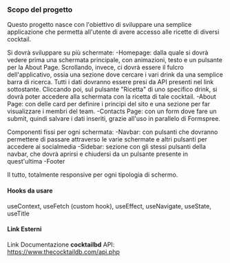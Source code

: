 ### Scopo del progetto

Questo progetto nasce con l'obiettivo di sviluppare una semplice applicazione che permetta all'utente di avere accesso alle ricette di diversi cocktail.

Si dovrà sviluppare su più schermate:
-Homepage: dalla quale si dovrà vedere prima una schermata principale, con animazioni, testo e un pulsante per la About Page. Scrollando, invece, ci dovrà essere il fulcro dell'applicativo, ossia una sezione dove cercare i vari drink da una semplice barra di ricerca. Tutti i dati dovranno essere presi da API presenti nel link sottostante. Cliccando poi, sul pulsante "Ricetta" di uno specifico drink, si dovrà poter accedere alla schermata con la ricetta di tale cocktail.
-About Page: con delle card per definire i principi del sito e una sezione per far visualizzare i membri del team.
-Contacts Page: con un form dove fare un submit, quindi salvare i dati inseriti, grazie all'uso in parallelo di Formspree.

Componenti fissi per ogni schermata:
-Navbar: con pulsanti che dovranno permettere di passare attraverso le varie schermate e altri pulsanti per accedere ai socialmedia
-Sidebar: sezione con gli stessi pulsanti della navbar,  che dovrà aprirsi e chiudersi da un pulsante presente in quest'ultima
-Footer

Il tutto, totalmente responsive per ogni tipologia di schermo.


#### Hooks da usare
 useContext, useFetch (custom hook), useEffect, useNavigate, useState, useTitle


#### Link Esterni

Link Documentazione **cocktailbd** API: https://www.thecocktaildb.com/api.php
